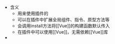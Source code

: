 - 含义
	- 用来使用插件的
	- 可以在插件中扩展全局组件、指令、原型方法等
	- 会调用install方法将[[Vue]]的构建函数默认传入
	- 在插件中可以使用[[Vue]]，无需依赖[[Vue]]库
- 